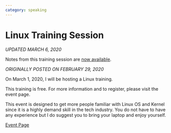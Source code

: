 ```yaml
---
category: speaking
---
```


# Linux Training Session

*UPDATED MARCH 6, 2020*

Notes from this training session are
[now available](/technology/2020.03.01-linux-training-session).

*ORIGINALLY POSTED ON FEBRUARY 29, 2020*

On March 1, 2020, I will be hosting a Linux training.

This training is free. For more information and to register, please visit
the event page.

This event is designed to get more people familiar with Linux OS and Kernel since
it is a highly demand skill in the tech industry. You do not have to have any
experience but I do suggest you to bring your laptop and enjoy yourself.

[Event Page](https://www.eventbrite.com/e/learning-linux-tickets-97211962597)
